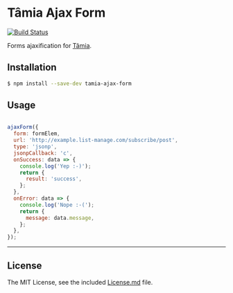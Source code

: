 # Tâmia Ajax Form

[![Build Status](https://travis-ci.org/tamiadev/tamia-ajax-form.png)](https://travis-ci.org/tamiadev/tamia-ajax-form)

Forms ajaxification for [Tâmia](http://tamiadev.github.io/tamia/).

## Installation

```bash
$ npm install --save-dev tamia-ajax-form
```

## Usage

```javascript

ajaxForm({
  form: formElem,
  url: 'http://example.list-manage.com/subscribe/post',
  type: 'jsonp',
  jsonpCallback: 'c',
  onSuccess: data => {
    console.log('Yep :-)');
    return {
      result: 'success',
    };
  },
  onError: data => {
    console.log('Nope :-(');
    return {
      message: data.message,
    };
  },
});
```

---

## License

The MIT License, see the included [License.md](./License.md) file.
